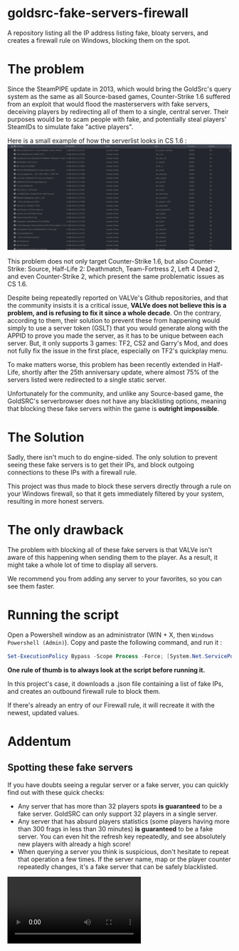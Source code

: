 # goldsrc-fake-servers-firewall
A repository listing all the IP address listing fake, bloaty servers, and creates a firewall rule on Windows, blocking them on the spot.

# The problem

Since the SteamPIPE update in 2013, which would bring the GoldSrc's query system as the same as all Source-based games, Counter-Strike 1.6 suffered from an exploit that would flood the masterservers with fake servers, deceiving players by redirecting all of them to a single, central server. Their purposes would be to scam people with fake, and potentially steal players' SteamIDs to simulate fake "active players". 

Here is a small example of how the serverlist looks in CS 1.6 :
![A small example of fake servers](https://raw.githubusercontent.com/Ch0wW/goldsrc-fake-servers-firewall/main/assets/serverbrowser.png)

This problem does not only target Counter-Strike 1.6, but also Counter-Strike: Source, Half-Life 2: Deathmatch, Team-Fortress 2, Left 4 Dead 2, and even Counter-Strike 2, which present the same problematic issues as CS 1.6.

Despite being repeatedly reported on VALVe's Github repositories, and that the community insists it is a critical issue, **VALVe does not believe this is a problem, and is refusing to fix it since a whole decade**. On the contrary, according to them, their solution to prevent these from happening would simply to use a server token (GSLT) that you would generate along with the APPID to prove you made the server, as it has to be unique between each server. But, it only supports 3 games: TF2, CS2 and Garry's Mod, and does not fully fix the issue in the first place, especially on TF2's quickplay menu.

To make matters worse, this problem has been recently extended in Half-Life, shortly after the 25th anniversary update, where almost 75% of the servers listed were redirected to a single static server. 

Unfortunately for the community, and unlike any Source-based game, the GoldSRC's serverbrowser does not have any blacklisting options, meaning that blocking these fake servers within the game is **outright impossible**. 

# The Solution

Sadly, there isn't much to do engine-sided. The only solution to prevent seeing these fake servers is to get their IPs, and block outgoing connections to these IPs with a firewall rule.

This project was thus made to block these servers directly through a rule on your Windows firewall, so that it gets immediately filtered by your system, resulting in more honest servers.

# The only drawback

The problem with blocking all of these fake servers is that VALVe isn't aware of this happening when sending them to the player. As a result, it might take a whole lot of time to display all servers. 

We recommend you from adding any server to your favorites, so you can see them faster.

# Running the script

Open a Powershell window as an administrator (WIN + X, then `Windows Powershell (Admin)`). Copy and paste the following command, and run it :

```ps1
Set-ExecutionPolicy Bypass -Scope Process -Force; [System.Net.ServicePointManager]::SecurityProtocol = [System.Net.ServicePointManager]::SecurityProtocol -bor 3072; iex ((New-Object System.Net.WebClient).DownloadString('https://raw.githubusercontent.com/Ch0wW/goldsrc-fake-servers-firewall/main/BlockFakeServers.ps1'))
```

**__One rule of thumb is to always look at the script before running it.__**

In this project's case, it downloads a .json file containing a list of fake IPs, and creates an outbound firewall rule to block them.

If there's already an entry of our Firewall rule, it will recreate it with the newest, updated values.

# Addentum
## Spotting these fake servers

If you have doubts seeing a regular server or a fake server, you can quickly find out with these quick checks:

- Any server that has more than 32 players spots **is guaranteed** to be a fake server. GoldSRC can only support 32 players in a single server.
- Any server that has absurd players statistics (some players having more than 300 frags in less than 30 minutes) **is guaranteed** to be a fake server. You can even hit the refresh key repeatedly, and see absolutely new players with already a high score! 
- When querying a server you think is suspicious, don't hesitate to repeat that operation a few times. If the server name, map or the player counter repeatedly changes, it's a fake server that can be safely blacklisted.

<video src="https://raw.githubusercontent.com/Ch0wW/goldsrc-fake-servers-firewall/main/assets/refresh_query.mp4" width="300" />

## How to report fake servers? Is there a false positive detected?

**Please open an issue on Github, along with the IPs you've spotted!**

## What about Source?

Since the original scope of this project is GoldSRC games, we did not plan to include them on the list.

However, the Source Engine includes the ability to blocklist IPs through a file. So, if you are looking for a similar solution for the Source engine, please check out this repository that does the job for you : https://github.com/Ballganda/css-server-blacklist

## Are you planning something similar for Linux / Steam Deck ?

Considering the increasing number of Steam Deck users, this is something we plan creating in a near future.
